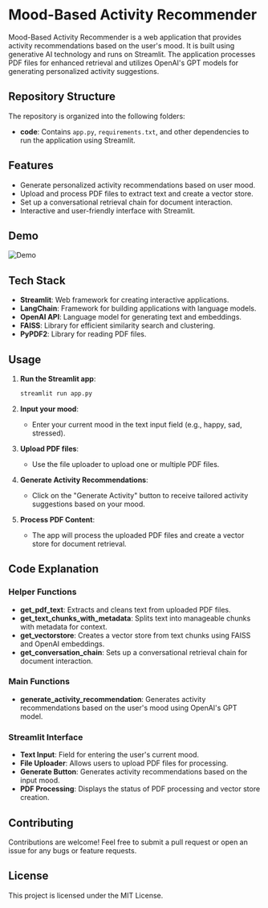 
# Mood-Based Activity Recommender

Mood-Based Activity Recommender is a web application that provides activity recommendations based on the user's mood. It is built using generative AI technology and runs on Streamlit. The application processes PDF files for enhanced retrieval and utilizes OpenAI's GPT models for generating personalized activity suggestions.

## Repository Structure

The repository is organized into the following folders:

- **code**: Contains `app.py`, `requirements.txt`, and other dependencies to run the application using Streamlit.

## Features

- Generate personalized activity recommendations based on user mood.
- Upload and process PDF files to extract text and create a vector store.
- Set up a conversational retrieval chain for document interaction.
- Interactive and user-friendly interface with Streamlit.

## Demo

![Demo](https://github.com/RitikaVerma7/GenerativeAI/blob/main/Mood%20Based%20Activity/2024-07-05%2012.40.40.gif)

## Tech Stack

- **Streamlit**: Web framework for creating interactive applications.
- **LangChain**: Framework for building applications with language models.
- **OpenAI API**: Language model for generating text and embeddings.
- **FAISS**: Library for efficient similarity search and clustering.
- **PyPDF2**: Library for reading PDF files.

## Usage

1. **Run the Streamlit app**:
    ```bash
    streamlit run app.py
    ```

2. **Input your mood**:
    - Enter your current mood in the text input field (e.g., happy, sad, stressed).

3. **Upload PDF files**:
    - Use the file uploader to upload one or multiple PDF files.

4. **Generate Activity Recommendations**:
    - Click on the "Generate Activity" button to receive tailored activity suggestions based on your mood.

5. **Process PDF Content**:
    - The app will process the uploaded PDF files and create a vector store for document retrieval.

## Code Explanation

### Helper Functions

- **get_pdf_text**: Extracts and cleans text from uploaded PDF files.
- **get_text_chunks_with_metadata**: Splits text into manageable chunks with metadata for context.
- **get_vectorstore**: Creates a vector store from text chunks using FAISS and OpenAI embeddings.
- **get_conversation_chain**: Sets up a conversational retrieval chain for document interaction.

### Main Functions

- **generate_activity_recommendation**: Generates activity recommendations based on the user's mood using OpenAI's GPT model.

### Streamlit Interface

- **Text Input**: Field for entering the user's current mood.
- **File Uploader**: Allows users to upload PDF files for processing.
- **Generate Button**: Generates activity recommendations based on the input mood.
- **PDF Processing**: Displays the status of PDF processing and vector store creation.

## Contributing

Contributions are welcome! Feel free to submit a pull request or open an issue for any bugs or feature requests.

## License

This project is licensed under the MIT License.
